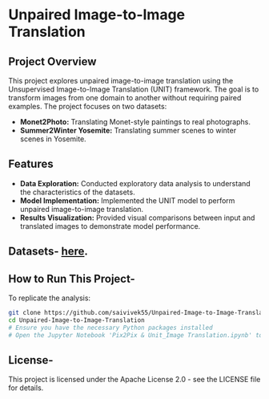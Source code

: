 # Unpaired Image-to-Image Translation

## Project Overview
This project explores unpaired image-to-image translation using the Unsupervised Image-to-Image Translation (UNIT) framework. The goal is to transform images from one domain to another without requiring paired examples. The project focuses on two datasets:
- **Monet2Photo:** Translating Monet-style paintings to real photographs.
- **Summer2Winter Yosemite:** Translating summer scenes to winter scenes in Yosemite.

## Features
- **Data Exploration:** Conducted exploratory data analysis to understand the characteristics of the datasets.
- **Model Implementation:** Implemented the UNIT model to perform unpaired image-to-image translation.
- **Results Visualization:** Provided visual comparisons between input and translated images to demonstrate model performance.

## Datasets- [here](https://efrosgans.eecs.berkeley.edu/cyclegan/datasets/).

## How to Run This Project-
To replicate the analysis:
```bash
git clone https://github.com/saivivek55/Unpaired-Image-to-Image-Translation.git
cd Unpaired-Image-to-Image-Translation
# Ensure you have the necessary Python packages installed
# Open the Jupyter Notebook 'Pix2Pix & Unit_Image Translation.ipynb' to view the implementation
```

## License- 
This project is licensed under the Apache License 2.0 - see the LICENSE file for details.
